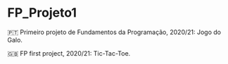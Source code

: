 # FP_Projeto1

:portugal: Primeiro projeto de Fundamentos da Programação, 2020/21: Jogo do Galo.

:uk: FP first project, 2020/21: Tic-Tac-Toe.
